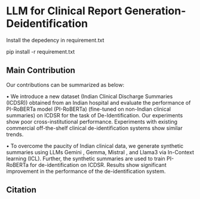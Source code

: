 # LLM for Clinical Report Generation-Deidentification
Install the depedency in requirement.txt 

pip install -r requirement.txt

## Main Contribution
Our contributions can be summarized as below:

• We introduce a new dataset (Indian Clinical Discharge Summaries (ICDSR)) obtained from an Indian hospital and evaluate the performance of PI-RoBERTa model (PI-RoBERTa) (fine-tuned on non-Indian clinical summaries) on ICDSR for the task of De-Identification. Our experiments show poor cross-institutional performance. Experiments with existing commercial off-the-shelf clinical de-identification systems show similar trends.

• To overcome the paucity of Indian clinical data, we generate synthetic summaries using LLMs Gemini , Gemma, Mistral , and Llama3 via In-Context learning (ICL). Further, the synthetic summaries are used to train PI-RoBERTa for de-identification on ICDSR. Results show significant improvement in the performance of the de-identification system.

## Citation
